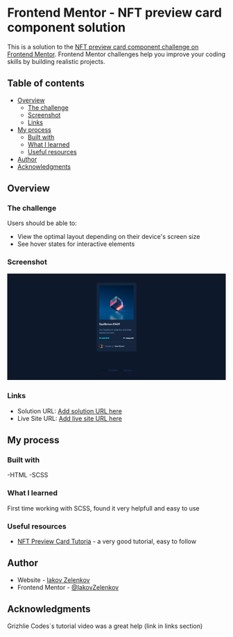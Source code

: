 # Frontend Mentor - NFT preview card component solution

This is a solution to the [NFT preview card component challenge on Frontend Mentor](https://www.frontendmentor.io/challenges/nft-preview-card-component-SbdUL_w0U). Frontend Mentor challenges help you improve your coding skills by building realistic projects. 

## Table of contents

- [Overview](#overview)
  - [The challenge](#the-challenge)
  - [Screenshot](#screenshot)
  - [Links](#links)
- [My process](#my-process)
  - [Built with](#built-with)
  - [What I learned](#what-i-learned)
  - [Useful resources](#useful-resources)
- [Author](#author)
- [Acknowledgments](#acknowledgments)


## Overview

### The challenge

Users should be able to:

- View the optimal layout depending on their device's screen size
- See hover states for interactive elements

### Screenshot

![](./screenshots/chrome_WQQ8K9TrFq.png)

### Links

- Solution URL: [Add solution URL here](https://your-solution-url.com)
- Live Site URL: [Add live site URL here](https://iakov-zelenkov-nft-preview.netlify.app/)

## My process

### Built with

-HTML
-SCSS


### What I learned

First time working with SCSS, found it very helpfull and easy to use

### Useful resources

- [NFT Preview Card Tutoria](https://www.youtube.com/watch?v=DpGEOcgcHeA&t=904s) - a very good tutorial, easy to follow


## Author

- Website - [Iakov Zelenkov](https://github.com/IakovZelenkov)
- Frontend Mentor - [@IakovZelenkov](https://www.frontendmentor.io/profile/IakovZelenkov)

## Acknowledgments

Grizhlie Codes`s tutorial video was a great help (link in links section)
